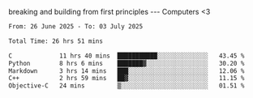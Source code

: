 breaking and building from first principles --- Computers <3

<!--START_SECTION:waka-->

```txt
From: 26 June 2025 - To: 03 July 2025

Total Time: 26 hrs 51 mins

C             11 hrs 40 mins  ███████████░░░░░░░░░░░░░░   43.45 %
Python        8 hrs 6 mins    ███████▓░░░░░░░░░░░░░░░░░   30.20 %
Markdown      3 hrs 14 mins   ███░░░░░░░░░░░░░░░░░░░░░░   12.06 %
C++           2 hrs 59 mins   ██▓░░░░░░░░░░░░░░░░░░░░░░   11.15 %
Objective-C   24 mins         ▒░░░░░░░░░░░░░░░░░░░░░░░░   01.51 %
```

<!--END_SECTION:waka-->
